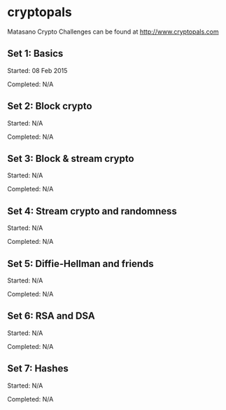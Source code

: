# cryptopals

Matasano Crypto Challenges can be found at http://www.cryptopals.com


Set 1: Basics
------------------------------------------
Started:    08 Feb 2015

Completed:  N/A

Set 2: Block crypto
------------------------------------------
Started:    N/A

Completed:  N/A

Set 3: Block & stream crypto
------------------------------------------
Started:    N/A

Completed:  N/A

Set 4: Stream crypto and randomness
------------------------------------------
Started:    N/A

Completed:  N/A

Set 5: Diffie-Hellman and friends
------------------------------------------
Started:    N/A

Completed:  N/A

Set 6: RSA and DSA
------------------------------------------
Started:    N/A

Completed:  N/A

Set 7: Hashes
------------------------------------------
Started:    N/A

Completed:  N/A











